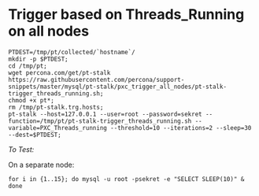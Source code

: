 # Trigger based on Threads_Running on all nodes

```
PTDEST=/tmp/pt/collected/`hostname`/
mkdir -p $PTDEST;
cd /tmp/pt;
wget percona.com/get/pt-stalk https://raw.githubusercontent.com/percona/support-snippets/master/mysql/pt-stalk/pxc_trigger_all_nodes/pt-stalk-trigger_threads_running.sh;
chmod +x pt*;
rm /tmp/pt-stalk.trg.hosts;
pt-stalk --host=127.0.0.1 --user=root --password=sekret --function=/tmp/pt/pt-stalk-trigger_threads_running.sh --variable=PXC_Threads_running --threshold=10 --iterations=2 --sleep=30 --dest=$PTDEST;
```

*To Test:*

On a separate node:

```
for i in {1..15}; do mysql -u root -psekret -e "SELECT SLEEP(10)" & done
```

